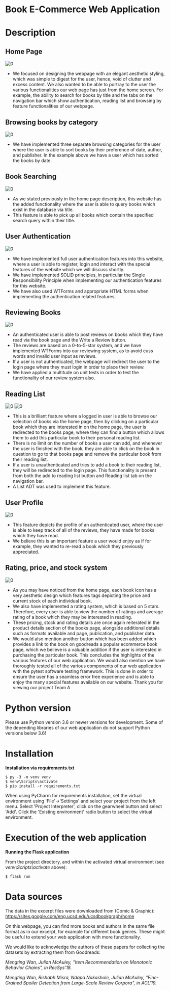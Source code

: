 # Book E-Commerce Web Application


# Description
## Home Page
![0](https://user-images.githubusercontent.com/57751792/141950981-cff62f5d-4d9a-4391-8b33-3d04e3c4b121.JPG)
-	We focused on designing the webpage with an elegant aesthetic styling, which was simple to digest for the user, hence, void of clutter and excess content. We also wanted to be able to portray to the user the various functionalities our web page has just from the home screen. For example, the ability to search for books by title and the tabs on the navigation bar which show authentication, reading list and browsing by feature functionalities of our webpage.

## Browsing books by category
![0](https://user-images.githubusercontent.com/57751792/141947795-b073f7dd-5fdb-44f3-a28a-f9e258938e85.png)
-	We have implemented three separate browsing categories for the user where the user 
is able to sort books by their preference of date, author, and publisher. In the example above we have a user which has sorted the books by date.

## Book Searching
![0](https://user-images.githubusercontent.com/57751792/141947853-61cd9ea3-1281-4823-9442-9dce3d53e9ab.png)
-	As we stated previously in the home page description, this website has the added functionality where the user is able to query books which exist in the database via title. 
-	This feature is able to pick up all books which contain the specified search query within their title.


## User Authentication
![0](https://user-images.githubusercontent.com/57751792/141947949-dcf635c6-e2db-4e30-857f-f8d9fc5844f5.png)
-	We have implemented full user authentication features into this website, where a user is able to register, login and interact with the special features of the website which we will discuss shortly.
-	We have implemented SOLID principles, in particular the Single Responsibility Principle when implementing our authentication features for this website. 
-	We have also used WTForms and appropriate HTML forms when implementing the authentication related features. 

## Reviewing Books
![0](https://user-images.githubusercontent.com/57751792/141948007-d0e868f6-791e-44e3-81ec-c5e29ea28994.png)
-	An authenticated user is able to post reviews on books which they have read via the book page and the Write a Review button. 
-	The reviews are based on a 0-to-5-star system, and we have implemented WTForms into our reviewing system, as to avoid cuss words and invalid user input as reviews. 
-	If a user is not authenticated, the webpage will redirect the user to the login page where they must login in order to place their review.
-	We have applied a multitude on unit tests in order to test the functionality of our review system also.

## Reading List
![0](https://user-images.githubusercontent.com/57751792/141948066-b8bf573e-e5ab-4bf7-84ee-477ef4a14494.png)
![0](https://user-images.githubusercontent.com/57751792/141948075-c00af5b6-2de0-4559-95d0-c38c176bf47f.png)
-	This is a brilliant feature where a logged in user is able to browse our selection of books via the home page, then by clicking on a particular book which they are interested in on the home page, the user is redirected to the books page, where they can find a button which allows them to add this particular book to their personal reading list. 
-	There is no limit on the number of books a user can add, and whenever the user is finished with the book, they are able to click on the book in question to go to that books page and remove the particular book from their reading list.
-	If a user is unauthenticated and tries to add a book to their reading list, they will be redirected to the login page. This functionality is present from both the add to reading list button and Reading list tab on the navigation bar.
-	A List ADT was used to implement this feature. 

## User Profile
![0](https://user-images.githubusercontent.com/57751792/141950375-8dc7dabc-03f6-4f59-89f1-eca73a541b3e.JPG)
-	This feature depicts the profile of an authenticated user, where the user is able to keep track of all of the reviews, they have made for books which they have read. 
-	We believe this is an important feature a user would enjoy as if for example, they wanted to re-read a book which they previously appreciated.

## Rating, price, and stock system
![0](https://user-images.githubusercontent.com/57751792/141948170-491e42a7-31aa-4f74-826b-6b108dcfd88a.png)
-	As you may have noticed from the home page, each book icon has a very aesthetic design which features tags depicting the price and current stock of each individual book. 
-	We also have implemented a rating system, which is based on 5 stars. Therefore, every user is able to view the number of ratings and average rating of a book which they may be interested in reading. 
-	These pricing, stock and rating details are once again reiterated in the product details section of the books page, alongside additional details such as formats available and page, publication, and publisher data. 
-	We would also mention another button which has been added which provides a link to the book on goodreads a popular ecommerce book page, which we believe is a valuable addition if the user is interested in purchasing the particular book.
This concludes the highlights of the various features of our web application. We would also mention we have thoroughly tested all of the various components of our web application with the pytest software testing framework. This is done in order to ensure the user has a seamless error free experience and is able to enjoy the many special features available on our website.
Thank you for viewing our project
Team A

# Python version

Please use Python version 3.6 or newer versions for development. Some of the depending libraries of our web application do not support Python versions below 3.6!

# Installation

**Installation via requirements.txt**

```shell
$ py -3 -m venv venv
$ venv\Scripts\activate
$ pip install -r requirements.txt
```

When using PyCharm for requirements installation, set the virtual environment using 'File'->'Settings' and select your project from the left menu. Select 'Project Interpreter', click on the gearwheel button and select 'Add'. Click the 'Existing environment' radio button to select the virtual environment. 

# Execution of the web application

**Running the Flask application**

From the project directory, and within the activated virtual environment (see *venv\Scripts\activate* above):

````shell
$ flask run
```` 

# Data sources 

The data in the excerpt files were downloaded from (Comic & Graphic):
https://sites.google.com/eng.ucsd.edu/ucsdbookgraph/home

On this webpage, you can find more books and authors in the same file format as in our excerpt, for example for different book genres. 
These might be useful to extend your web application with more functionality.

We would like to acknowledge the authors of these papers for collecting the datasets by extracting them from Goodreads:

*Mengting Wan, Julian McAuley, "Item Recommendation on Monotonic Behavior Chains", in RecSys'18.*

*Mengting Wan, Rishabh Misra, Ndapa Nakashole, Julian McAuley, "Fine-Grained Spoiler Detection from Large-Scale Review Corpora", in ACL'19.*
